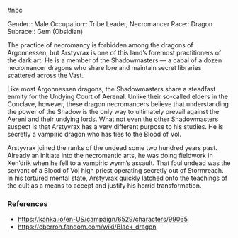  #npc 

Gender:: Male
Occupation:: Tribe Leader, Necromancer
Race:: Dragon
Subrace:: Gem (Obsidian)

The practice of necromancy is forbidden among the dragons of Argonnessen, but Arstyvrax is one of this land’s foremost practitioners of the dark art. He is a member of the Shadowmasters — a cabal of a dozen necromancer dragons who share lore and maintain secret libraries scattered across the Vast.

Like most Argonnessen dragons, the Shadowmasters share a steadfast enmity for the Undying Court of Aerenal. Unlike their so-called elders in the Conclave, however, these dragon necromancers believe that understanding the power of the Shadow is the only way to ultimately prevail against the Aereni and their undying lords. What not even the other Shadowmasters suspect is that Arstyvrax has a very different purpose to his studies. He is secretly a vampiric dragon who has ties to the Blood of Vol.

Arstyvrax joined the ranks of the undead some two hundred years past. Already an initiate into the necromantic arts, he was doing fieldwork in Xen’drik when he fell to a vampiric wyrm’s assault. That foul undead was the servant of a Blood of Vol high priest operating secretly out of Stormreach. In his tortured mental state, Arstyvrax quickly latched onto the teachings of the cult as a means to accept and justify his horrid transformation.

### References

* https://kanka.io/en-US/campaign/6529/characters/99065
* https://eberron.fandom.com/wiki/Black_dragon
